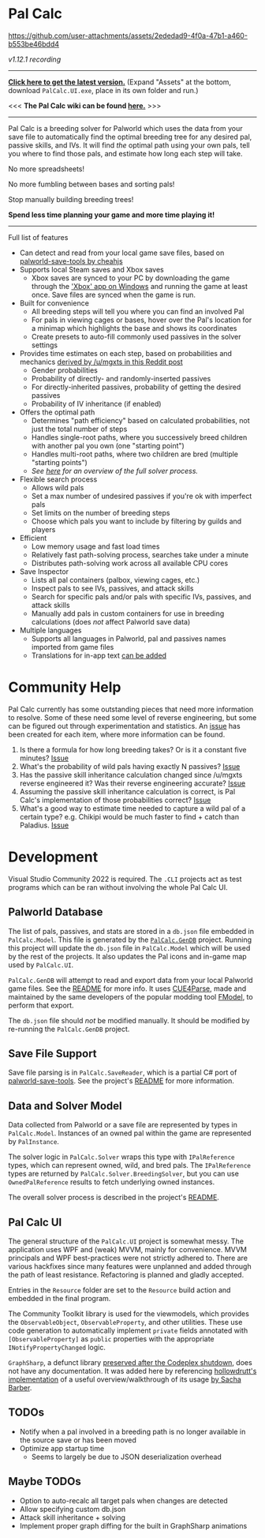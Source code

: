 # Pal Calc

https://github.com/user-attachments/assets/2ededad9-4f0a-47b1-a460-b553be46bdd4

_v1.12.1 recording_

---

**[Click here to get the latest version.](https://github.com/tylercamp/palcalc/releases/latest)** (Expand "Assets" at the bottom, download `PalCalc.UI.exe`, place in its own folder and run.)

<<< **The Pal Calc wiki can be found [here.](https://github.com/tylercamp/palcalc/wiki)** >>>

---

Pal Calc is a breeding solver for Palworld which uses the data from your save file to automatically find the optimal breeding tree for any desired pal, passive skills, and IVs. It will find _the_ optimal path using your own pals, tell you where to find those pals, and estimate how long each step will take.

No more spreadsheets!

No more fumbling between bases and sorting pals!

Stop manually building breeding trees!

**Spend less time planning your game and more time playing it!**

---

Full list of features

- Can detect and read from your local game save files, based on [palworld-save-tools by cheahjs](https://github.com/cheahjs/palworld-save-tools)
- Supports local Steam saves and Xbox saves
  - Xbox saves are synced to your PC by downloading the game through the ['Xbox' app on Windows](https://apps.microsoft.com/detail/9mv0b5hzvk9z) and running the game at least once. Save files are synced when the game is run.
- Built for convenience
  - All breeding steps will tell you where you can find an involved Pal
  - For pals in viewing cages or bases, hover over the Pal's location for a minimap which highlights the base and shows its coordinates
  - Create presets to auto-fill commonly used passives in the solver settings
- Provides time estimates on each step, based on probabilities and mechanics [derived by /u/mgxts in this Reddit post](https://www.reddit.com/r/Palworld/comments/1af9in7/passive_skill_inheritance_mechanics_in_breeding/)
  - Gender probabilities
  - Probability of directly- and randomly-inserted passives
  - For directly-inherited passives, probability of getting the desired passives
  - Probability of IV inheritance (if enabled)
- Offers the optimal path
  - Determines "path efficiency" based on calculated probabilities, not just the total number of steps
  - Handles single-root paths, where you successively breed children with another pal you own (one "starting point")
  - Handles multi-root paths, where two children are bred (multiple "starting points")
  - _See [here](./PalCalc.Solver/README.md) for an overview of the full solver process._
- Flexible search process
  - Allows wild pals
  - Set a max number of undesired passives if you're ok with imperfect pals
  - Set limits on the number of breeding steps
  - Choose which pals you want to include by filtering by guilds and players
- Efficient
  - Low memory usage and fast load times
  - Relatively fast path-solving process, searches take under a minute
  - Distributes path-solving work across all available CPU cores
- Save Inspector
  - Lists all pal containers (palbox, viewing cages, etc.)
  - Inspect pals to see IVs, passives, and attack skills
  - Search for specific pals and/or pals with specific IVs, passives, and attack skills
  - Manually add pals in custom containers for use in breeding calculations (does _not_ affect Palworld save data)
- Multiple languages
  - Supports all languages in Palworld, pal and passives names imported from game files
  - Translations for in-app text [can be added](./PalCalc.UI/Localization/README.md)

# Community Help

Pal Calc currently has some outstanding pieces that need more information to resolve. Some of these need some level of reverse engineering, but some can be figured out through experimentation and statistics. An [issue](https://github.com/tylercamp/palcalc/issues) has been created for each item, where more information can be found.

1. Is there a formula for how long breeding takes? Or is it a constant five minutes? [Issue](https://github.com/tylercamp/palcalc/issues/2)
2. What's the probability of wild pals having exactly N passives? [Issue](https://github.com/tylercamp/palcalc/issues/4)
3. Has the passive skill inheritance calculation changed since /u/mgxts reverse engineered it? Was their reverse engineering accurate? [Issue](https://github.com/tylercamp/palcalc/issues/7)
4. Assuming the passive skill inheritance calculation is correct, is Pal Calc's implementation of those probabilities correct? [Issue](https://github.com/tylercamp/palcalc/issues/8)
5. What's a good way to estimate time needed to capture a wild pal of a certain type? e.g. Chikipi would be much faster to find + catch than Paladius. [Issue](https://github.com/tylercamp/palcalc/issues/10)

# Development

Visual Studio Community 2022 is required. The `.CLI` projects act as test programs which can be ran without involving the whole Pal Calc UI.

## Palworld Database

The list of pals, passives, and stats are stored in a `db.json` file embedded in `PalCalc.Model`. This file is generated by the [`PalCalc.GenDB`](./PalCalc.GenDB/) project. Running this project will update the `db.json` file in `PalCalc.Model` which will be used by the rest of the projects. It also updates the Pal icons and in-game map used by `PalCalc.UI`.

`PalCalc.GenDB` will attempt to read and export data from your local Palworld game files. See the [README](./PalCalc.GenDB/README.md) for more info. It uses [CUE4Parse](https://github.com/FabianFG/CUE4Parse), made and maintained by the same developers of the popular modding tool [FModel](https://fmodel.app/), to perform that export.

The `db.json` file should _not_ be modified manually. It should be modified by re-running the `PalCalc.GenDB` project.

## Save File Support

Save file parsing is in `PalCalc.SaveReader`, which is a partial C# port of [palworld-save-tools](https://github.com/cheahjs/palworld-save-tools). See the project's [README](./PalCalc.SaveReader/) for more information.

## Data and Solver Model

Data collected from Palworld or a save file are represented by types in `PalCalc.Model`. Instances of an owned pal within the game are represented by `PalInstance`.

The solver logic in `PalCalc.Solver` wraps this type with `IPalReference` types, which can represent owned, wild, and bred pals. The `IPalReference` types are returned by `PalCalc.Solver.BreedingSolver`, but you can use `OwnedPalReference` results to fetch underlying owned instances.

The overall solver process is described in the project's [README](./PalCalc.Solver/).

## Pal Calc UI

The general structure of the `PalCalc.UI` project is somewhat messy. The application uses WPF and (weak) MVVM, mainly for convenience. MVVM principals and WPF best-practices were not strictly adhered to. There are various hackfixes since many features were unplanned and added through the path of least resistance. Refactoring is planned and gladly accepted.

Entries in the `Resource` folder are set to the `Resource` build action and embedded in the final program.

The Community Toolkit library is used for the viewmodels, which provides the `ObservableObject`, `ObservableProperty`, and other utilities. These use code generation to automatically implement `private` fields annotated with `[ObservableProperty]` as `public` properties with the appropriate `INotifyPropertyChanged` logic.

`GraphSharp`, a defunct library [preserved after the Codeplex shutdown](https://github.com/NinetailLabs/GraphSharp), does not have any documentation. It was added here by referencing [hollowdrutt's implementation](https://github.com/hollowdrutt/GraphSharpDemo) of a useful overview/walkthrough of its usage [by Sacha Barber](https://sachabarbs.wordpress.com/2010/08/31/pretty-cool-graphs-in-wpf/).

## TODOs
- Notify when a pal involved in a breeding path is no longer available in the source save or has been moved
- Optimize app startup time
  - Seems to largely be due to JSON deserialization overhead

## Maybe TODOs
- Option to auto-recalc all target pals when changes are detected
- Allow specifying custom db.json
- Attack skill inheritance + solving
- Implement proper graph diffing for the built in GraphSharp animations
